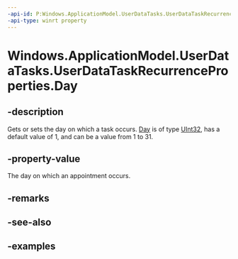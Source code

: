 ```yaml
---
-api-id: P:Windows.ApplicationModel.UserDataTasks.UserDataTaskRecurrenceProperties.Day
-api-type: winrt property
---
```


<!-- Property syntax.
public IReference<int> Day { get;  set; }
-->

# Windows.ApplicationModel.UserDataTasks.UserDataTaskRecurrenceProperties.Day

## -description
Gets or sets the day on which a task occurs. [Day](userdatataskrecurrenceproperties_day.md) is of type [UInt32](https://msdn.microsoft.com/library/system.uint32.aspx), has a default value of 1, and can be a value from 1 to 31.

## -property-value
The day on which an appointment occurs.

## -remarks

## -see-also

## -examples
